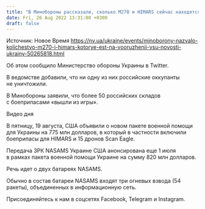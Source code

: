 ```yaml
---
title: "В Минобороны рассказали, сколько M270 и HIMARS сейчас находятся на вооружении ВСУ"
date: Fri, 26 Aug 2022 13:31:00 +0300
draft: false
---
```

Источник: Новое Время https://nv.ua/ukraine/events/minoborony-nazvalo-kolichestvo-m270-i-himars-kotorye-est-na-vooruzhenii-vsu-novosti-ukrainy-50265818.html


Об этом сообщило Министерство обороны Украины в Twitter.

В ведомстве добавили, что ни одну из них российские оккупанты не уничтожили.

В Минобороны заявили, что более 50 российских складов с боеприпасами «вышли из игры».

 Видео дня   

В пятницу, 19 августа, США объявили о новом пакете военной помощи для Украины на 775 млн долларов, в который в частности включили боеприпасы для HIMARS и 15 дронов Scan Eagle.

Передача ЗРК NASAMS Украине США анонсирована еще 1 июля в рамках пакета военной помощи Украине на сумму 820 млн долларов.

Речь идет о двух батареях NASAMS.

Обычно в состав батареи NASAMS входят три огневых взвода (54 ракеты), объединенных в информационную сеть.

Присоединяйтесь к нам в соцсетях Facebook, Telegram и Instagram.
